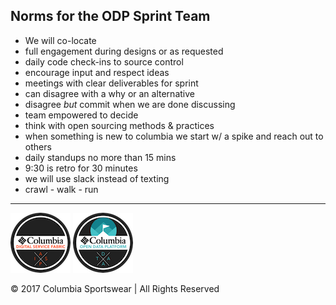 ## Norms for the ODP Sprint Team
* We will co-locate
* full engagement during designs or as requested
* daily code check-ins to source control
* encourage input and respect ideas
* meetings with clear deliverables for sprint
* can disagree with a why or an alternative
* disagree *but* commit when we are done discussing
* team empowered to decide
* think with open sourcing methods & practices
* when something is new to columbia we start w/ a spike and reach out to others
* daily standups no more than 15 mins
* 9:30 is retro for 30 minutes
* we will use slack instead of texting
* crawl - walk - run

----
![Enterprise Product Servicev1.png](assets/images/digitalservicefabric-96.png)
![Enterprise Product Servicev1.png](assets/images/opendataplatform-96.png)

© 2017 Columbia Sportswear | All Rights Reserved